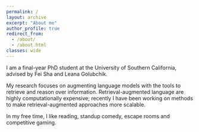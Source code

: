 ```yaml
---
permalink: /
layout: archive
excerpt: "About me"
author_profile: true
redirect_from: 
  - /about/
  - /about.html
classes: wide
---
```

I am a final-year PhD student at the University of Southern California, advised by Fei Sha and Leana Golubchik. 

My research focuses on augmenting language models with the tools to retrieve and reason over information. Retrieval-augmented language are highly computationally expensive; recently I have been working on methods to make retrieval-augmented approaches more scalable.

In my free time, I like reading, standup comedy, escape rooms and competitive gaming. 